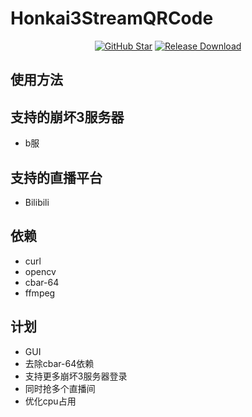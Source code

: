 # Honkai3StreamQRCode

<div align="center">

[![GitHub Star](https://img.shields.io/github/stars/Theresa-0328/Honkai3StreamQRCode?style=flat-square)](https://github.com/Theresa-0328/Honkai3StreamQRCode/stargazers)
[![Release Download](https://img.shields.io/github/downloads/Theresa-0328/Honkai3StreamQRCode/total?style=flat-square)](https://github.com/Theresa-0328/Honkai3StreamQRCode/releases/download/v0.1-beta/Honkai3StreamQRCode-0.1-beta.zip)

</div>

## 使用方法


## 支持的崩坏3服务器
- b服

## 支持的直播平台
- Bilibili

## 依赖
- curl
- opencv
- cbar-64
- ffmpeg

## 计划
- GUI
- 去除cbar-64依赖
- 支持更多崩坏3服务器登录
- 同时抢多个直播间
- 优化cpu占用
